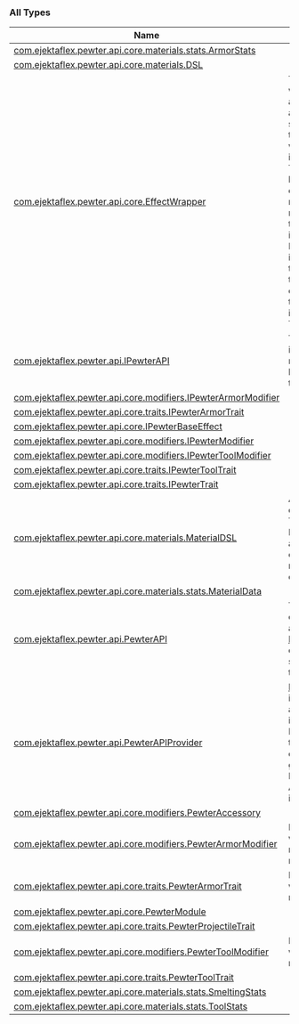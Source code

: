 

### All Types

| Name | Summary |
|---|---|
| [com.ejektaflex.pewter.api.core.materials.stats.ArmorStats](../com.ejektaflex.pewter.api.core.materials.stats/-armor-stats/index.md) |  |
| [com.ejektaflex.pewter.api.core.materials.DSL](../com.ejektaflex.pewter.api.core.materials/-d-s-l/index.md) |  |
| [com.ejektaflex.pewter.api.core.EffectWrapper](../com.ejektaflex.pewter.api.core/-effect-wrapper/index.md) | This is a simple wrapper around an effect that allows you to store a reference to an effect without instantiating it. This is needed because these effects get registered into registries when they're instantiated. Multiple instantiations of a tool effect will then cause an error due to how they're implemented in TiC/ConArm. |
| [com.ejektaflex.pewter.api.IPewterAPI](../com.ejektaflex.pewter.api/-i-pewter-a-p-i/index.md) | The Pewter API interface. All methods seen here are used by the API. |
| [com.ejektaflex.pewter.api.core.modifiers.IPewterArmorModifier](../com.ejektaflex.pewter.api.core.modifiers/-i-pewter-armor-modifier.md) |  |
| [com.ejektaflex.pewter.api.core.traits.IPewterArmorTrait](../com.ejektaflex.pewter.api.core.traits/-i-pewter-armor-trait.md) |  |
| [com.ejektaflex.pewter.api.core.IPewterBaseEffect](../com.ejektaflex.pewter.api.core/-i-pewter-base-effect.md) |  |
| [com.ejektaflex.pewter.api.core.modifiers.IPewterModifier](../com.ejektaflex.pewter.api.core.modifiers/-i-pewter-modifier/index.md) |  |
| [com.ejektaflex.pewter.api.core.modifiers.IPewterToolModifier](../com.ejektaflex.pewter.api.core.modifiers/-i-pewter-tool-modifier.md) |  |
| [com.ejektaflex.pewter.api.core.traits.IPewterToolTrait](../com.ejektaflex.pewter.api.core.traits/-i-pewter-tool-trait.md) |  |
| [com.ejektaflex.pewter.api.core.traits.IPewterTrait](../com.ejektaflex.pewter.api.core.traits/-i-pewter-trait.md) |  |
| [com.ejektaflex.pewter.api.core.materials.MaterialDSL](../com.ejektaflex.pewter.api.core.materials/-material-d-s-l/index.md) | A Kotlin DSL that describes a Tinkers' Construct Material. Used as a proxy for configuring materials more easily. |
| [com.ejektaflex.pewter.api.core.materials.stats.MaterialData](../com.ejektaflex.pewter.api.core.materials.stats/-material-data/index.md) |  |
| [com.ejektaflex.pewter.api.PewterAPI](../com.ejektaflex.pewter.api/-pewter-a-p-i.md) | The primary API object. It inherits all methods from [IPewterAPI](../com.ejektaflex.pewter.api/-i-pewter-a-p-i/index.md). All calls to the API should be done on this object. |
| [com.ejektaflex.pewter.api.PewterAPIProvider](../com.ejektaflex.pewter.api/-pewter-a-p-i-provider/index.md) | [PewterAPIProvider](../com.ejektaflex.pewter.api/-pewter-a-p-i-provider/index.md) is a wrapper around an empty instance of the Pewter API. At the time of mod construction, it gets replaced by Pewter's internal API implementation. |
| [com.ejektaflex.pewter.api.core.modifiers.PewterAccessory](../com.ejektaflex.pewter.api.core.modifiers/-pewter-accessory/index.md) |  |
| [com.ejektaflex.pewter.api.core.modifiers.PewterArmorModifier](../com.ejektaflex.pewter.api.core.modifiers/-pewter-armor-modifier/index.md) | Extend this if you want to create a new armor modifier. |
| [com.ejektaflex.pewter.api.core.traits.PewterArmorTrait](../com.ejektaflex.pewter.api.core.traits/-pewter-armor-trait/index.md) | Extend this if you want to create a new Armor trait. |
| [com.ejektaflex.pewter.api.core.PewterModule](../com.ejektaflex.pewter.api.core/-pewter-module/index.md) |  |
| [com.ejektaflex.pewter.api.core.traits.PewterProjectileTrait](../com.ejektaflex.pewter.api.core.traits/-pewter-projectile-trait/index.md) |  |
| [com.ejektaflex.pewter.api.core.modifiers.PewterToolModifier](../com.ejektaflex.pewter.api.core.modifiers/-pewter-tool-modifier/index.md) | Extend this if you want to create a new tool modifier. |
| [com.ejektaflex.pewter.api.core.traits.PewterToolTrait](../com.ejektaflex.pewter.api.core.traits/-pewter-tool-trait/index.md) |  |
| [com.ejektaflex.pewter.api.core.materials.stats.SmeltingStats](../com.ejektaflex.pewter.api.core.materials.stats/-smelting-stats/index.md) |  |
| [com.ejektaflex.pewter.api.core.materials.stats.ToolStats](../com.ejektaflex.pewter.api.core.materials.stats/-tool-stats/index.md) |  |

